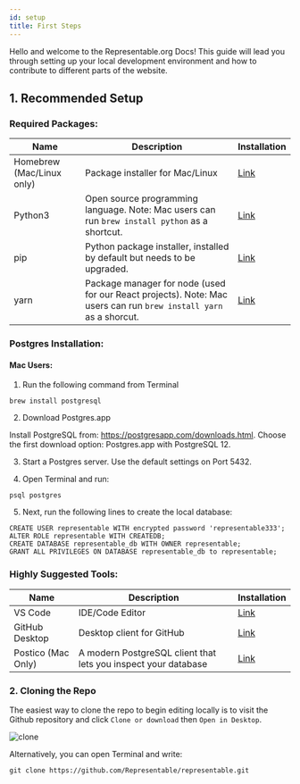 ```yaml
---
id: setup
title: First Steps
---
```


Hello and welcome to the Representable.org Docs! This guide will lead you through setting up your local development environment and how to contribute to different parts of the website.

## 1. Recommended Setup

### Required Packages:

| Name                      | Description                                                                                                       | Installation                                                    |
| ------------------------- | ----------------------------------------------------------------------------------------------------------------- | --------------------------------------------------------------- |
| Homebrew (Mac/Linux only) | Package installer for Mac/Linux                                                                                   | [Link](https://brew.sh/)                                        |
| Python3                   | Open source programming language. Note: Mac users can run `brew install python` as a shortcut.                    | [Link](https://realpython.com/installing-python/)               |
| pip                       | Python package installer, installed by default but needs to be upgraded.                                          | [Link](https://pip.pypa.io/en/stable/installing/#upgrading-pip) |
| yarn                      | Package manager for node (used for our React projects). Note: Mac users can run `brew install yarn` as a shorcut. | [Link](https://classic.yarnpkg.com/en/docs/install/#mac-stable) |

### Postgres Installation:

#### Mac Users:

1. Run the following command from Terminal

```
brew install postgresql
```

2. Download Postgres.app

Install PostgreSQL from: https://postgresapp.com/downloads.html. Choose the first download option: Postgres.app with PostgreSQL 12.

3. Start a Postgres server. Use the default settings on Port 5432.

4. Open Terminal and run:

```
psql postgres
```

5. Next, run the following lines to create the local database:

```
CREATE USER representable WITH encrypted password 'representable333';
ALTER ROLE representable WITH CREATEDB;
CREATE DATABASE representable_db WITH OWNER representable;
GRANT ALL PRIVILEGES ON DATABASE representable_db to representable;
```

### Highly Suggested Tools:

| Name               | Description                                                    | Installation                           |
| ------------------ | -------------------------------------------------------------- | -------------------------------------- |
| VS Code            | IDE/Code Editor                                                | [Link](https://code.visualstudio.com/) |
| GitHub Desktop     | Desktop client for GitHub                                      | [Link](https://desktop.github.com/)    |
| Postico (Mac Only) | A modern PostgreSQL client that lets you inspect your database | [Link](https://eggerapps.at/postico/)  |

### 2. Cloning the Repo

The easiest way to clone the repo to begin editing locally is to visit the Github repository and click `Clone or download` then `Open in Desktop`.

![clone](/img/clone.png "Cloning the repo")

Alternatively, you can open Terminal and write:

```
git clone https://github.com/Representable/representable.git
```
